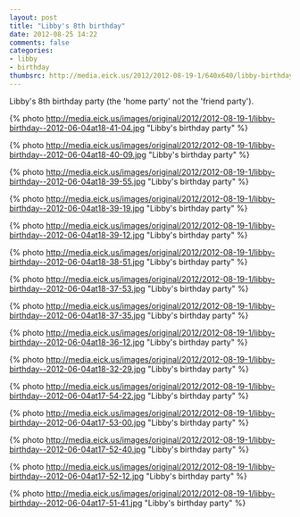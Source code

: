 ```yaml
---
layout: post
title: "Libby's 8th birthday"
date: 2012-08-25 14:22
comments: false
categories: 
- libby
- birthday
thumbsrc: http://media.eick.us/2012/2012-08-19-1/640x640/libby-birthday--2012-06-04at18-41-04.jpg
---
```

Libby's 8th birthday party (the 'home party' not the 'friend party').

{% photo http://media.eick.us/images/original/2012/2012-08-19-1/libby-birthday--2012-06-04at18-41-04.jpg "Libby's birthday party" %}


{% photo http://media.eick.us/images/original/2012/2012-08-19-1/libby-birthday--2012-06-04at18-40-09.jpg "Libby's birthday party" %}


{% photo http://media.eick.us/images/original/2012/2012-08-19-1/libby-birthday--2012-06-04at18-39-55.jpg "Libby's birthday party" %}


{% photo http://media.eick.us/images/original/2012/2012-08-19-1/libby-birthday--2012-06-04at18-39-19.jpg "Libby's birthday party" %}


{% photo http://media.eick.us/images/original/2012/2012-08-19-1/libby-birthday--2012-06-04at18-39-12.jpg "Libby's birthday party" %}


{% photo http://media.eick.us/images/original/2012/2012-08-19-1/libby-birthday--2012-06-04at18-38-51.jpg "Libby's birthday party" %}


{% photo http://media.eick.us/images/original/2012/2012-08-19-1/libby-birthday--2012-06-04at18-37-53.jpg "Libby's birthday party" %}


{% photo http://media.eick.us/images/original/2012/2012-08-19-1/libby-birthday--2012-06-04at18-37-35.jpg "Libby's birthday party" %}


{% photo http://media.eick.us/images/original/2012/2012-08-19-1/libby-birthday--2012-06-04at18-36-12.jpg "Libby's birthday party" %}


{% photo http://media.eick.us/images/original/2012/2012-08-19-1/libby-birthday--2012-06-04at18-32-29.jpg "Libby's birthday party" %}


{% photo http://media.eick.us/images/original/2012/2012-08-19-1/libby-birthday--2012-06-04at17-54-22.jpg "Libby's birthday party" %}


{% photo http://media.eick.us/images/original/2012/2012-08-19-1/libby-birthday--2012-06-04at17-53-00.jpg "Libby's birthday party" %}


{% photo http://media.eick.us/images/original/2012/2012-08-19-1/libby-birthday--2012-06-04at17-52-40.jpg "Libby's birthday party" %}


{% photo http://media.eick.us/images/original/2012/2012-08-19-1/libby-birthday--2012-06-04at17-52-12.jpg "Libby's birthday party" %}


{% photo http://media.eick.us/images/original/2012/2012-08-19-1/libby-birthday--2012-06-04at17-51-41.jpg "Libby's birthday party" %}


